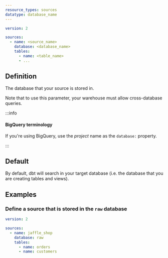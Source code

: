 ```yaml
---
resource_types: sources
datatype: database_name
---
```


<File name='models/<filename>.yml'>

```yml
version: 2

sources:
  - name: <source_name>
    database: <database_name>
    tables:
      - name: <table_name>
      - ...

```

</File>

## Definition
The database that your source is stored in.

Note that to use this parameter, your warehouse must allow cross-database queries.

:::info

#### BigQuery terminology
If you're using BigQuery, use the _project_ name as the `database:` property.

:::

## Default
By default, dbt will search in your target database (i.e. the database that you are creating tables and <Term id="view">views</Term>).

## Examples
### Define a source that is stored in the `raw` database

<File name='models/<filename>.yml'>

```yml
version: 2

sources:
  - name: jaffle_shop
    database: raw
    tables:
      - name: orders
      - name: customers

```

</File>
